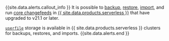 {{site.data.alerts.callout_info }}
It is possible to [backup](backup.html), [restore](restore.html), [import](import-into.html), and run [core changefeeds](changefeed-for.html) in [{{ site.data.products.serverless }}](https://www.cockroachlabs.com/docs/cockroachcloud/quickstart) that have upgraded to v21.1 or later.

[`userfile`](use-userfile-for-bulk-operations.html) storage is available in {{ site.data.products.serverless }} clusters for backups, restores, and imports.
{{site.data.alerts.end }}
